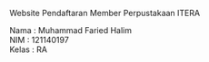 Website Pendaftaran Member Perpustakaan ITERA

Nama  : Muhammad Faried Halim <br>
NIM   : 121140197 <br>
Kelas  : RA

